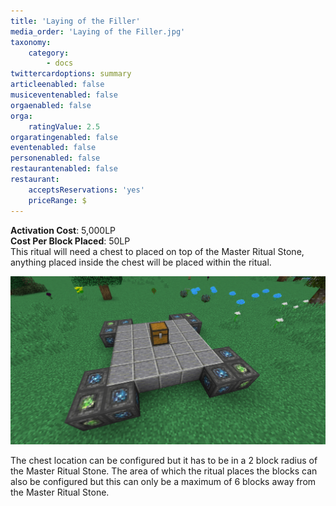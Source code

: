 ```yaml
---
title: 'Laying of the Filler'
media_order: 'Laying of the Filler.jpg'
taxonomy:
    category:
        - docs
twittercardoptions: summary
articleenabled: false
musiceventenabled: false
orgaenabled: false
orga:
    ratingValue: 2.5
orgaratingenabled: false
eventenabled: false
personenabled: false
restaurantenabled: false
restaurant:
    acceptsReservations: 'yes'
    priceRange: $
---
```


**Activation Cost**: 5,000LP  
**Cost Per Block Placed**: 50LP  
This ritual will need a chest to placed on top of the Master Ritual Stone, anything placed inside the chest will be placed within the ritual. 

![](Laying%20of%20the%20Filler.jpg)

The chest location can be configured but it has to be in a 2 block radius of the Master Ritual Stone. The area of which the ritual places the blocks can also be configured but this can only be a maximum of 6 blocks away from the Master Ritual Stone.